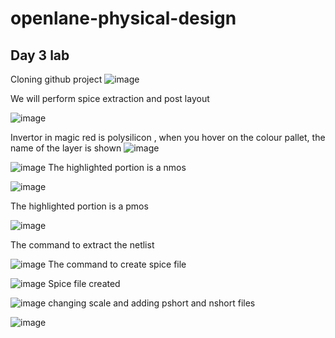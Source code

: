 # openlane-physical-design

## Day 3 lab

Cloning github project
![image](https://user-images.githubusercontent.com/71206467/183241804-624b4299-879f-408b-b751-c098200a4c5d.png)

We will perform spice extraction and post layout

![image](https://user-images.githubusercontent.com/71206467/183242463-1662e1fe-38f4-4d84-9e82-b70ff34bd9b3.png)

Invertor in magic
red is polysilicon , when you hover on the colour pallet, the name of the layer is shown
![image](https://user-images.githubusercontent.com/71206467/183249401-3e38ffee-6bcf-4501-97de-a84d9a8aebb2.png)

![image](https://user-images.githubusercontent.com/71206467/183251300-fb521adc-9b0f-4247-8cfc-c0ef8d88f965.png)
The highlighted portion is a nmos

![image](https://user-images.githubusercontent.com/71206467/183251338-39d52bb5-2f98-4b5a-aa9c-7d8794e485bf.png)

The highlighted portion is a pmos

![image](https://user-images.githubusercontent.com/71206467/183259713-52fe96d0-a0b3-43af-b113-8856f75aaa9d.png)

The command to extract the netlist

![image](https://user-images.githubusercontent.com/71206467/183259878-4a74ff6c-8012-4ceb-92d1-7072fc35e89b.png)
The command to create spice file


![image](https://user-images.githubusercontent.com/71206467/183259922-605ae2d6-6eea-44ad-9aed-6d2a0cef36a1.png)
Spice file created

![image](https://user-images.githubusercontent.com/71206467/183261496-414df4ef-767a-49bf-b9f9-76dd9b1e0c02.png)
changing scale and adding pshort and nshort files

![image](https://user-images.githubusercontent.com/71206467/183262348-088e7333-ec7f-402d-bf0f-425042cfd625.png)

